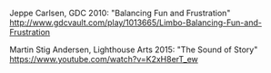 Jeppe Carlsen, GDC 2010: "Balancing Fun and Frustration"
<br>http://www.gdcvault.com/play/1013665/Limbo-Balancing-Fun-and-Frustration

Martin Stig Andersen, Lighthouse Arts 2015: "The Sound of Story"
<br>https://www.youtube.com/watch?v=K2xH8erT_ew

